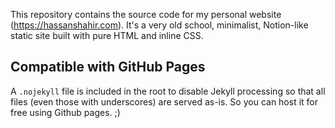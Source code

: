 This repository contains the source code for my personal website (https://hassanshahir.com). It's a very old school, minimalist, Notion-like static site built with pure HTML and inline CSS.

## Compatible with GitHub Pages
A `.nojekyll` file is included in the root to disable Jekyll processing so that all files (even those with underscores) are served as-is. So you can host it for free using Github pages. ;)

